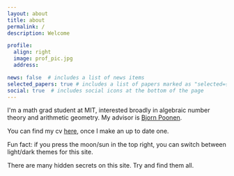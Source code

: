 ```yaml
---
layout: about
title: about
permalink: /
description: Welcome

profile:
  align: right
  image: prof_pic.jpg
  address: 

news: false  # includes a list of news items
selected_papers: true # includes a list of papers marked as "selected={true}"
social: true  # includes social icons at the bottom of the page
---
```

I'm a math grad student at MIT, interested broadly in algebraic number theory and arithmetic geometry. My advisor is [Bjorn Poonen](https://math.mit.edu/~poonen/).

You can find my cv [here](.), once I make an up to date one.

Fun fact: if you press the moon/sun in the top right, you can switch between light/dark themes for this site.
<div style="color:var(--global-bg-color);">
    There are many hidden secrets on this site. Try and find them all.
</div>
